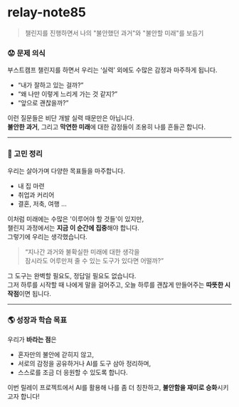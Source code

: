 # relay-note85

> 챌린지를 진행하면서 나의 "불안했던 과거"와 "불안할 미래"를 보듬기

### 😟 문제 의식

부스트캠프 챌린지를 하면서 우리는 ‘실력’ 외에도 수많은 감정과 마주하게 됩니다.

- “내가 잘하고 있는 걸까?”
- “왜 나만 이렇게 느리게 가는 것 같지?”
- “앞으로 괜찮을까?”

이런 질문들은 비단 개발 실력 때문만은 아닙니다.  
**불안한 과거**, 그리고 **막연한 미래**에 대한 감정들이 조용히 나를 흔들곤 합니다.

---

### 🤔 고민 정리

우리는 살아가며 다양한 목표들을 마주합니다.

- 내 집 마련
- 취업과 커리어
- 결혼, 저축, 여행 …

이처럼 미래에는 수많은 '이루어야 할 것들'이 있지만,  
챌린지 과정에서는 **지금 이 순간에 집중**해야 합니다.  
그렇기에 우리는 생각했습니다.

> “지나간 과거와 불확실한 미래에 대한 생각을  
> 잠시라도 어루만져 줄 수 있는 도구가 있다면 어떨까?”

그 도구는 완벽할 필요도, 정답일 필요도 없습니다.  
그저 하루를 시작할 때 나에게 말을 걸어주고, 오늘 하루를 괜찮게 만들어주는 **따뜻한 시작점**이면 됩니다.

---

### 🌎 성장과 학습 목표

우리가 **바라는 점**은

- 혼자만의 불안에 갇히지 않고,
- 서로의 감정을 공유하거나 AI를 도구 삼아 정리하며,
- 스스로를 조금 더 응원할 수 있도록 합니다.

이번 릴레이 프로젝트에서 AI를 활용해 나를 좀 더 칭찬하고,
**불안함을 재미로 승화**시키고자 합니다!
